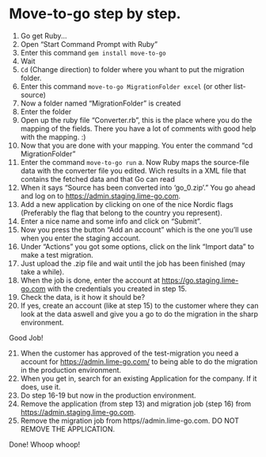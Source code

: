 # Move-to-go step by step.
1.	Go get Ruby...
2.	Open “Start Command Prompt with Ruby” 
3.	Enter this command `gem install move-to-go`
4.	Wait
5.	`Cd` (Change direction) to folder where you whant to put the migration folder.
6.	Enter this command `move-to-go MigrationFolder excel` (or other list-source)
7.	Now a folder named “MigrationFolder” is created
8.	Enter the folder
9.	Open up the ruby file “Converter.rb”, this is the place where you do the mapping of the fields. There you have a lot of comments with good help with the mapping. :) 
10.	Now that you are done with your mapping. You enter the command 
“cd MigrationFolder”
11.	Enter the command `move-to-go run`
a.	Now Ruby maps the source-file data with the converter file you edited. Wich results in a XML file that contains the fetched data and that Go can read
12.	When it says “Source has been converted into ‘go_0.zip’.” You go ahead and log on to https://admin.staging.lime-go.com. 
13.	Add a new application by clicking on one of the nice Nordic flags (Preferably the flag that belong to the country you represent).
14.	Enter a nice name and some info and click on “Submit”.
15.	Now you press the button “Add an account” which is the one you’ll use when you enter the staging account. 
16.	Under “Actions” you got some options, click on the link “Import data” to make a test migration. 
17.	Just upload the .zip file and wait until the job has been finished (may take a while).
18.	When the job is done, enter the account at https://go.staging.lime-go.com with the credentials you created in step 15.
19.	Check the data, is it how it should be?
20.	If yes, create an account (like at step 15) to the customer where they can look at the data aswell and give you a go to do the migration in the sharp environment. 

Good Job!

21.	When the customer has approved of the test-migration you need a account for https://admin.lime-go.com/ to being able to do the migration in the production environment.
22.	When you get in, search for an existing Application for the company. If it does, use it. 
23.	Do step 16-19 but now in the production environment. 
24. Remove the application (from step 13) and migration job (step 16) from https://admin.staging.lime-go.com.
25. Remove the migration job from https//admin.lime-go.com. DO NOT REMOVE THE APPLICATION.

Done! Whoop whoop!
